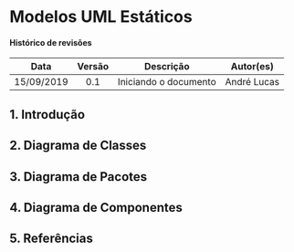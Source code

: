 # Modelos UML Estáticos

#### Histórico de revisões
|    Data    | Versão |       Descrição       |    Autor(es)     |
| :--------: | :----: | :-------------------: | :--------------: |
| 15/09/2019 |  0.1   | Iniciando o documento | André Lucas |

## 1. Introdução

## 2. Diagrama de Classes

## 3. Diagrama de Pacotes

## 4. Diagrama de Componentes

## 5. Referências
